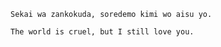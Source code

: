 ```Sekai wa zankokuda, soredemo kimi wo aisu yo.```


```The world is cruel, but I still love you.```
